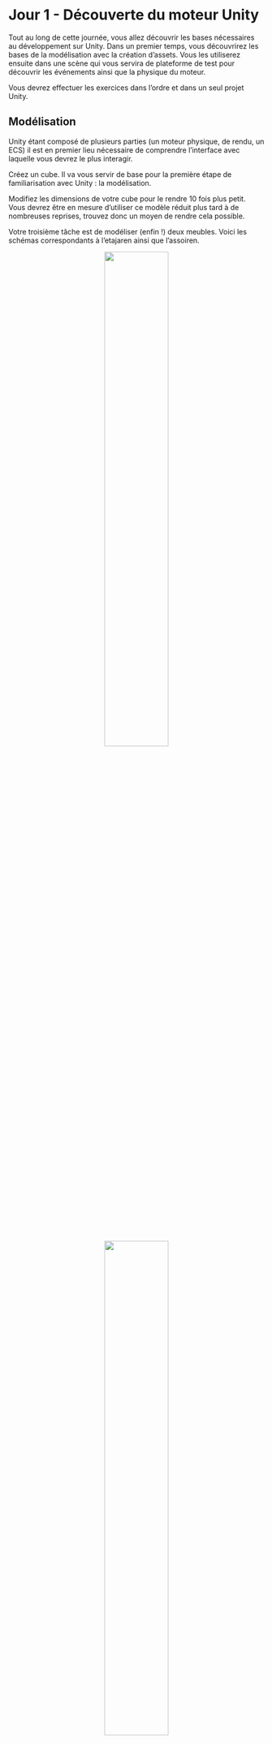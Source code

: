# Jour 1 - Découverte du moteur Unity

Tout au long de cette journée, vous allez découvrir les bases nécessaires au développement sur Unity.
Dans un premier temps, vous découvrirez les bases de la modélisation avec la création d’assets.
Vous les utiliserez ensuite dans une scène qui vous servira de plateforme de test pour découvrir les événements ainsi que la physique du moteur.

Vous devrez effectuer les exercices dans l’ordre et dans un seul projet Unity.

## Modélisation

Unity étant composé de plusieurs parties (un moteur physique, de rendu, un ECS) il est en premier lieu nécessaire de comprendre l’interface avec laquelle vous devrez le plus interagir.

Créez un cube. Il va vous servir de base pour la première étape de familiarisation avec Unity : la modélisation.

Modifiez les dimensions de votre cube pour le rendre 10 fois plus petit. Vous devrez être en mesure d’utiliser ce modèle réduit plus tard à de nombreuses reprises, trouvez donc un moyen de rendre cela possible.

Votre troisième tâche est de modéliser (enfin !) deux meubles.
Voici les schémas correspondants à l’etajaren ainsi que l’assoiren.

<div align="center">
  <img src=".github/assets/etajaren.jpg" width=50%"/>
</div>

<div align="center">
  <img src=".github/assets/assoirien.jpg" width=50%"/>
</div>

## IKEO War

Passons à présent à l’étape de programmation.
Les scripts que vous écrirez tout au long de cette piscine utilisent le langage C#.
Un conseil : la documentation officielle de Unity est très utile.

Commençons simple : vous devez afficher ‘start’ lorsque vous lancez votre jeu et ‘update’ à chaque nouvelle frame dans la console de debug. Profitez-en dès à présent pour vous renseigner sur les étapes de la pipeline de rendu du moteur.

Maintenant lors de chaque input du joueur (par exemple la touche espace) vous devrez faire apparaître un assoirien et un etajaren à des positions aléatoires comprises entre
[0 > x > 10; 0 > y > 10; 0 > z > 10].

Ajoutez un sol à votre scène et ajoutez de la gravité pour faire tomber vos meubles lorsqu'ils apparaissent.

Lorsque le joueur clique sur un des meubles avec sa souris, il doit disparaître. Si vous enlevez le sol, faites en sorte que vos objets précédemment instanciés soient bien supprimés et ne surchargent pas la mémoire de votre moteur et par extension de votre pc.

Ajoutez du mouvement ! Votre caméra est pour le moment statique, alors créez un script qui puisse lui permettre de se déplacer sur l’axe X selon la direction des flèches de votre clavier sur laquelle vous appuyez.
Ajoutez à ce mouvement un effet de latence, de sorte que l’interaction dans la scène soit plus fluide.

Tant que vous travaillez avec la caméra, ajoutez des effets de post-processing à cette dernière :

- Des lens-flare
- Des effets chromatiques 

Ajustez ces effets selon votre préférence.

Dernière tâche : le multijoueur.
Vous l’aurez deviné, le but est ici de rendre tout ce que vous avez accompli jusque’ici accessible à d'autres joueurs.
Vous devez permettre à d’autre joueurs de se connecter à votre scène pour qu’ils puissent :

- Voir votre scène
- Interagir avec vos assets
- Se voir entre eux (avec une capsule ou un pseudo au-dessus de la position de chaque joueur)

